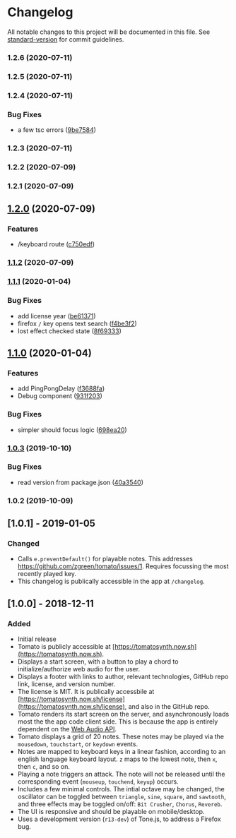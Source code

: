 # Changelog

All notable changes to this project will be documented in this file. See [standard-version](https://github.com/conventional-changelog/standard-version) for commit guidelines.

### 1.2.6 (2020-07-11)

### 1.2.5 (2020-07-11)

### 1.2.4 (2020-07-11)


### Bug Fixes

* a few tsc errors ([9be7584](https://github.com/zgreen/tomato/commit/9be75849be3779ee19af8e429b534698902d11d0))

### 1.2.3 (2020-07-11)

### 1.2.2 (2020-07-09)

### 1.2.1 (2020-07-09)

## [1.2.0](https://github.com/zgreen/tomato/compare/v1.1.2...v1.2.0) (2020-07-09)


### Features

* /keyboard route ([c750edf](https://github.com/zgreen/tomato/commit/c750edfbf4fa89257c1c4c2bead8486390fa54d9))

### [1.1.2](https://github.com/zgreen/tomato/compare/v1.1.1...v1.1.2) (2020-07-09)

### [1.1.1](https://github.com/zgreen/tomato/compare/v1.1.0...v1.1.1) (2020-01-04)


### Bug Fixes

* add license year ([be61371](https://github.com/zgreen/tomato/commit/be613713e1d678cdf296d0a5ea13000717dbdc6d))
* firefox `/` key opens text search ([f4be3f2](https://github.com/zgreen/tomato/commit/f4be3f25c5a0715881d5f96aa8f3db3955631aa5))
* lost effect checked state ([8f69333](https://github.com/zgreen/tomato/commit/8f6933322bd3f3f1e88926bcdc6970e0d71ecb54))

## [1.1.0](https://github.com/zgreen/tomato/compare/v1.0.3...v1.1.0) (2020-01-04)


### Features

* add PingPongDelay ([f3688fa](https://github.com/zgreen/tomato/commit/f3688fa2580a56aacb18ee0d2d6b0e798685ae0b))
* Debug component ([931f203](https://github.com/zgreen/tomato/commit/931f2039cc3b3863aabbfc7d2a5f29f13f856bf0))


### Bug Fixes

* simpler should focus logic ([698ea20](https://github.com/zgreen/tomato/commit/698ea20a1acd254f7e09f2a870f2e6a4e29c08e9))

### [1.0.3](https://github.com/zgreen/tomato/compare/v1.0.2...v1.0.3) (2019-10-10)


### Bug Fixes

* read version from package.json ([40a3540](https://github.com/zgreen/tomato/commit/40a3540aeab7732cd67c359f54dda29aeb86adcd))

### 1.0.2 (2019-10-09)

## [1.0.1] - 2019-01-05

### Changed

- Calls `e.preventDefault()` for playable notes. This addresses https://github.com/zgreen/tomato/issues/1. Requires focussing the most recently played key.
- This changelog is publically accessible in the app at `/changelog`.

## [1.0.0] - 2018-12-11

### Added

- Initial release
- Tomato is publicly accessible at [https://tomatosynth.now.sh](https://tomatosynth.now.sh).
- Displays a start screen, with a button to play a chord to initialize/authorize web audio for the user.
- Displays a footer with links to author, relevant technologies, GitHub repo link, license, and version number.
- The license is MIT. It is publically accessbile at [https://tomatosynth.now.sh/license](https://tomatosynth.now.sh/license), and also in the GitHub repo.
- Tomato renders its start screen on the server, and asynchronously loads most the the app code client side. This is because the app is entirely dependent on the [Web Audio API](https://developer.mozilla.org/en-US/docs/Web/API/Web_Audio_API).
- Tomato displays a grid of 20 notes. These notes may be played via the `mousedown`, `touchstart`, or `keydown` events.
- Notes are mapped to keyboard keys in a linear fashion, according to an english language keyboard layout. `z` maps to the lowest note, then `x`, then `c`, and so on.
- Playing a note triggers an attack. The note will not be released until the corresponding event (`mouseup`, `touchend`, `keyup`) occurs.
- Includes a few minimal controls. The intial octave may be changed, the oscillator can be toggled between `triangle`, `sine`, `square`, and `sawtooth`, and three effects may be toggled on/off: `Bit Crusher`, `Chorus`, `Revereb`.
- The UI is responsive and should be playable on mobile/desktop.
- Uses a development version (`r13-dev`) of Tone.js, to address a Firefox bug.

